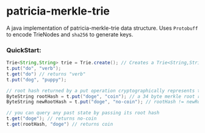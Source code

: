 # patricia-merkle-trie

A java implementation of patricia-merkle-trie data structure. Uses `Protobuff` to encode TrieNodes and `sha256` to generate keys. 

### QuickStart:
```java
Trie<String,String> trie = Trie.create(); // Creates a Trie<String,String> backed by a hashmap.
t.put("do", "verb");
t.get("do") // returns "verb"
t.put("dog", "puppy");

// root hash returned by a put operation cryptographically represents the entire contents
ByteString rootHash = t.put("doge", "coin"); // a 34 byte merkle root representing all state
ByteString newRootHash = t.put("doge", "no-coin"); // rootHash != newRootHash

// you can query any past state by passing its root hash
t.get("doge"); // returns no-coin
t.get(rootHash, "doge") // returns coin
```
